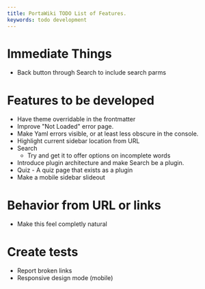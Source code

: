 ```yaml
---
title: PortaWiki TODO List of Features.
keywords: todo development
---
```


# Immediate Things

* Back button through Search to include search parms


# Features to be developed

* Have theme overridable in the frontmatter
* Improve "Not Loaded" error page.
* Make Yaml errors visible, or at least less obscure in the console.
* Highlight current sidebar location from URL
* Search 
    * Try and get it to offer options on incomplete words
* Introduce plugin architecture and make Search be a plugin.
* Quiz - A quiz page that exists as a plugin
* Make a mobile sidebar slideout

# Behavior from URL or links

* Make this feel completly natural

# Create tests

* Report broken links
* Responsive design mode (mobile)








